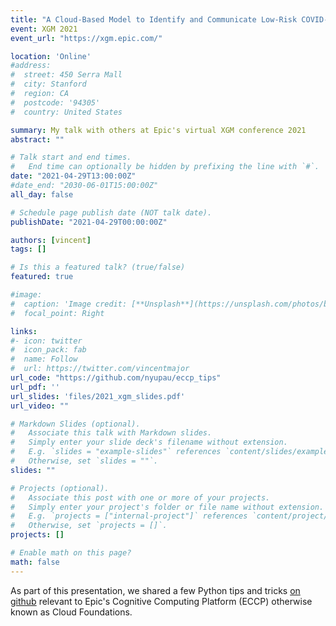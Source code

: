 ```yaml
---
title: "A Cloud-Based Model to Identify and Communicate Low-Risk COVID-19 Patients"
event: XGM 2021
event_url: "https://xgm.epic.com/"

location: 'Online'
#address:
#  street: 450 Serra Mall
#  city: Stanford
#  region: CA
#  postcode: '94305'
#  country: United States

summary: My talk with others at Epic's virtual XGM conference 2021
abstract: ""

# Talk start and end times.
#   End time can optionally be hidden by prefixing the line with `#`.
date: "2021-04-29T13:00:00Z"
#date_end: "2030-06-01T15:00:00Z"
all_day: false

# Schedule page publish date (NOT talk date).
publishDate: "2021-04-29T00:00:00Z"

authors: [vincent]
tags: []

# Is this a featured talk? (true/false)
featured: true

#image:
#  caption: 'Image credit: [**Unsplash**](https://unsplash.com/photos/bzdhc5b3Bxs)'
#  focal_point: Right

links:
#- icon: twitter
#  icon_pack: fab
#  name: Follow
#  url: https://twitter.com/vincentmajor
url_code: "https://github.com/nyupau/eccp_tips"
url_pdf: ''
url_slides: 'files/2021_xgm_slides.pdf'
url_video: ""

# Markdown Slides (optional).
#   Associate this talk with Markdown slides.
#   Simply enter your slide deck's filename without extension.
#   E.g. `slides = "example-slides"` references `content/slides/example-slides.md`.
#   Otherwise, set `slides = ""`.
slides: ""

# Projects (optional).
#   Associate this post with one or more of your projects.
#   Simply enter your project's folder or file name without extension.
#   E.g. `projects = ["internal-project"]` references `content/project/deep-learning/index.md`.
#   Otherwise, set `projects = []`.
projects: []

# Enable math on this page?
math: false
---
```


As part of this presentation, we shared a few Python tips and tricks [on github](https://github.com/nyupau/eccp_tips) relevant to Epic's Cognitive Computing Platform (ECCP) otherwise known as Cloud Foundations. 